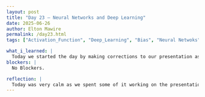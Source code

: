 ```yaml
---
layout: post
title: "Day 23 – Neural Networks and Deep Learning"
date: 2025-06-26
author: Elton Mawire
permalink: /day23.html
tags: ["Activation_Function", "Deep_Learning", "Bias", "Neural Netwoks"]

what_i_learned: |
  Today we started the day by making corrections to our presentation as we had been told yesterday. We removed repititive bullet points from our individual sections and emphasized more on the flow and coherence of our presentation. The results page had a number of adjustments as we had not exhausted evrything that we had on our outputs. The rest of the day was spent on diving into neural networks. Our mentor told us its the next aspect of programming the we will be exploring and so we jumped into it so that we know whats going on when we start working on them. I learned the difference between regular neural networks and deep learning and that neural networks become deep learning when the number of nodes > 3. I also learned concepts like wheighting, forward and backward probagation, gradient decent, and loss functions. I had a good grasp of the fundamentals of neural networks, and im looking forward to expanding on that knowledge.
blockers: |
  No Blockers.

reflection: |
  Today was very calm as we spent some of it working on the presentation and then the rest on studying neural networks. I realized that i learn better by pre-emping through reading first, and then watching videos. I combined these different methods and this helped me get a better visual of what each algorithmn was doing, especially the weighting and hidden layers. I also utilized chatGPT and realized how it can help simplifying some of the concepts which may not be explained in simple terms on the websites. Neural networks feel like the peak of our mountain, and I'm excited to see what lies ahead.
---
```


